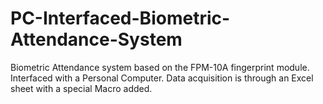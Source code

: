 # PC-Interfaced-Biometric-Attendance-System
Biometric Attendance system based on the FPM-10A fingerprint module. Interfaced with a Personal Computer. Data acquisition is through an Excel sheet with a special Macro added. 
